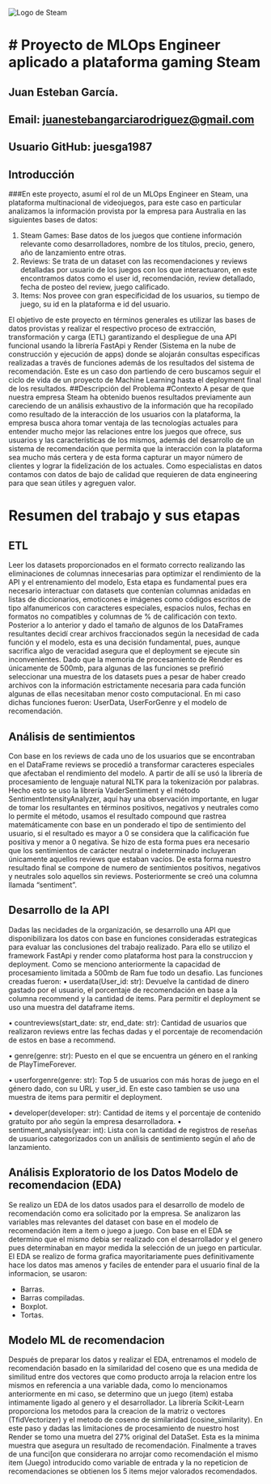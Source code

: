 ![Logo de Steam](https://prod.assets.earlygamecdn.com/images/Steam.jpg?transform=article3x_webp&x=0.5&y=0.5)

# # Proyecto de MLOps Engineer aplicado a plataforma gaming Steam
## Juan Esteban García.
## Email: juanestebangarciarodriguez@gmail.com
## Usuario GitHub: juesga1987

## Introducción

###En este proyecto, asumí el rol de un MLOps Engineer en Steam, una plataforma multinacional de videojuegos, para este caso en particular analizamos la información provista por la empresa para Australia en las siguientes bases de datos:

1.	Steam Games: Base datos de los juegos que contiene información relevante como desarrolladores, nombre de los títulos, precio, genero, año de lanzamiento entre otras.
2.	Reviews: Se trata de un dataset con las recomendaciones y reviews detalladas por usuario de los juegos con los que interactuaron, en este encontramos datos como el user id, recomendación, review detallado, fecha de posteo del review, juego calificado.
3.	Items: Nos provee con gran especificidad de los usuarios, su tiempo de juego, su id en la plataforma e id del usuario.
   
El objetivo de este proyecto en términos generales es utilizar las bases de datos provistas y realizar el respectivo proceso de extracción, transformación y carga (ETL) garantizando el despliegue de una API funcional usando la librería FastApi y Render (Sistema en la nube de construcción y ejecución de apps) donde se alojarán consultas especificas realizadas a través de funciones además de los resultados del sistema de recomendación. 
Este es un caso don partiendo de cero buscamos seguir el ciclo de vida de un proyecto de Machine Learning hasta el deployment final de los resultados.
##Descripción del Problema
#Contexto
A pesar de que nuestra empresa Steam ha obtenido buenos resultados previamente aun careciendo de un análisis exhaustivo de la información que ha recopilado como resultado de la interacción de los usuarios con la plataforma, la empresa busca ahora tomar ventaja de las tecnologías actuales para entender mucho mejor las relaciones entre los juegos que ofrece, sus usuarios y las características de los mismos, además del desarrollo de un sistema de recomendación que permita que la interacción con la plataforma sea mucho más certera y de esta forma capturar un mayor número de clientes y lograr la fidelización de los actuales.
Como especialistas en datos contamos con datos de bajo de calidad que requieren de data engineering para que sean útiles y agreguen valor. 
# Resumen del trabajo y sus etapas
## ETL
Leer los datasets proporcionados en el formato correcto realizando las eliminaciones de columnas innecesarias para optimizar el rendimiento de la API y el entrenamiento del modelo, Esta etapa es fundamental pues era necesario interactuar con datasets que contenían columnas anidadas en listas de diccionarios, emoticones e imágenes como códigos escritos de tipo alfanumericos con caracteres especiales, espacios nulos, fechas en formatos no compatibles y columnas de % de calificación con texto. 
Posterior a lo anterior y dado el tamaño de algunos de los DataFrames resultantes decidí crear archivos fraccionados según la necesidad de cada función y el modelo, esta es una decisión fundamental, pues, aunque sacrifica algo de veracidad asegura que el deployment se ejecute sin inconvenientes. Dado que la memoria de procesamiento de Render es únicamente de 500mb, para algunas de las funciones se prefirió seleccionar una muestra de los datasets pues a pesar de haber creado archivos con la información estrictamente necesaria para cada función algunas de ellas necesitaban menor costo computacional. En mi caso dichas funciones fueron: UserData, UserForGenre y el modelo de recomendación.
## Análisis de sentimientos
Con base en los reviews de cada uno de los usuarios que se encontraban en el DataFrame reviews se procedió a transformar caracteres especiales que afectaban el rendimiento del modelo.
A partir de allí se usó la librería de procesamiento de lenguaje natural NLTK para la tokenización por palabras. Hecho esto se uso la librería VaderSentiment y el método SentimentIntensityAnalyzer, aquí hay una observación importante, en lugar de tomar los resultantes en términos positivos, negativos y neutrales como lo permite el método, usamos el resultado compound que rastrea matemáticamente con base en un ponderado el tipo de sentimiento del usuario, si el resultado es mayor a 0 se considera que la calificación fue positiva y menor a 0 negativa. Se hizo de esta forma pues era necesario que los sentimientos de carácter neutral o indeterminado incluyeran únicamente aquellos reviews que estaban vacíos. De esta forma nuestro resultado final se compone de numero de sentimientos positivos, negativos y neutrales solo aquellos sin reviews.
Posteriormente se creó una columna llamada “sentiment”.
## Desarrollo de la API
Dadas las necidades de la organización, se desarrollo una API que disponibilizara los datos con base en funciones consideradas estrategicas para evaluar las conclusiones del trabajo realizado. Para ello se utilizo el framework FastApi y render como plataforma host para la construccion y deployment. Como se menciono anteriormente la capacidad de procesamiento limitada a 500mb de Ram fue todo un desafio.
Las funciones creadas fueron:
•	userdata(User_id: str): Devuelve la cantidad de dinero gastado por el usuario, el porcentaje de recomendación en base a la columna recommend y la cantidad de items. Para permitir el deployment se uso una muestra del dataframe items.

•	countreviews(start_date: str, end_date: str): Cantidad de usuarios que realizaron reviews entre las fechas dadas y el porcentaje de recomendación de estos en base a recommend.

•	genre(genre: str): Puesto en el que se encuentra un género en el ranking de PlayTimeForever.

•	userforgenre(genre: str): Top 5 de usuarios con más horas de juego en el género dado, con su URL y user_id. En este caso tambien se uso una muestra de items para permitir el deployment.

•	developer(developer: str): Cantidad de items y el porcentaje de contenido gratuito por año según la empresa desarrolladora.
•	sentiment_analysis(year: int): Lista con la cantidad de registros de reseñas de usuarios categorizados con un análisis de sentimiento según el año de lanzamiento.
## Análisis Exploratorio de los Datos Modelo de recomendacion (EDA)
Se realizo un EDA de los datos usados para el desarrollo de modelo de recomendación como era solicitado por la empresa.
Se analizaron las variables mas relevantes del dataset con base en el modelo de recomendación item a item o juego a juego. Con base en el EDA se determino que el mismo debia ser realizado con el desarrollador y el genero pues determinaban en mayor medida la selección de un juego en particular.
El EDA se realizo de forma grafica mayoritariamente pues definitivamente hace los datos mas amenos y faciles de entender para el usuario final de la informacion, se usaron:
-	Barras.
-	Barras compiladas.
-	Boxplot.
-	Tortas.
## Modelo ML de recomendacion
Después de preparar los datos y realizar el EDA, entrenamos el modelo de recomendación basado en la similaridad del coseno que es una medida de similitud entre dos vectores que como producto arroja la relacion entre los mismos en referencia a una variable dada, como lo mencionamos anteriormente en mi caso, se determino que un juego (item) estaba intimamente ligado al genero y el desarrollador. 
La librería Scikit-Learn proporciona los metodos para la creacion de la matriz o vectores (TfidVectorizer) y el metodo de coseno de similaridad (cosine_similarity). En este paso y dadas las limitaciones de procesamiento de nuestro host Render se tomo una muetra del 27% original del DataSet. Esta es la minima muestra que asegura un resultado de recomendación.
Finalmente a traves de una funci[on que considerara no arrojar como recomendación el mismo item (Juego) introducido como variable de entrada y la no repeticion de recomendaciones se obtienen los 5 items mejor valorados recomendados.





